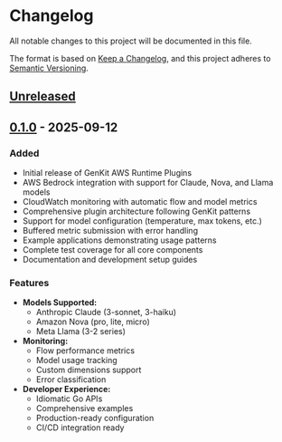 # Changelog

All notable changes to this project will be documented in this file.

The format is based on [Keep a Changelog](https://keepachangelog.com/en/1.0.0/),
and this project adheres to [Semantic Versioning](https://semver.org/spec/v2.0.0.html).

## [Unreleased]

## [0.1.0] - 2025-09-12

### Added
- Initial release of GenKit AWS Runtime Plugins
- AWS Bedrock integration with support for Claude, Nova, and Llama models
- CloudWatch monitoring with automatic flow and model metrics
- Comprehensive plugin architecture following GenKit patterns
- Support for model configuration (temperature, max tokens, etc.)
- Buffered metric submission with error handling
- Example applications demonstrating usage patterns
- Complete test coverage for all core components
- Documentation and development setup guides

### Features
- **Models Supported:**
  - Anthropic Claude (3-sonnet, 3-haiku)
  - Amazon Nova (pro, lite, micro)  
  - Meta Llama (3-2 series)
- **Monitoring:**
  - Flow performance metrics
  - Model usage tracking
  - Custom dimensions support
  - Error classification
- **Developer Experience:**
  - Idiomatic Go APIs
  - Comprehensive examples
  - Production-ready configuration
  - CI/CD integration ready

[Unreleased]: https://github.com/scottfriedman/genkit-aws/compare/v0.1.0...HEAD
[0.1.0]: https://github.com/scottfriedman/genkit-aws/releases/tag/v0.1.0
